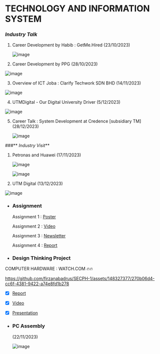 # TECHNOLOGY AND INFORMATION SYSTEM

### **_Industry Talk_**

1. Career Development by Habib : GetMe.Hired  (23/10/2023)
   
   ![image](https://github.com/firzanabadrus/SECPH-1/assets/148327377/78483830-f028-441b-aa70-5f1e266b60e8)

2. Career Development by PPG  (28/10/2023)
   
  ![image](https://github.com/firzanabadrus/SECPH-1/assets/148327377/5308bc8e-8703-4039-a51d-46c75c17f15d)

   
3. Overview of ICT Joba : Clarify Techwork SDN BHD  (14/11/2023)
   
  ![image](https://github.com/firzanabadrus/SECPH-1/assets/148327377/a30d36cb-fcbc-4e39-85ce-4d0eb833111c)

4. UTMDigital - Our Digital University Driver  (5/12/2023)
   
  ![image](https://github.com/firzanabadrus/SECPH-1/assets/148327377/5fd652dd-d039-451f-abbf-0ae159c21e90)

5. Career Talk : System Development at Credence [subsidiary TM]  (28/12/2023)
    
    ![image](https://github.com/firzanabadrus/SECPH-1/assets/148327377/0f2ba5a2-a739-4fe9-ab2b-a357bd498edd)



###** _Industry Visit_**
1. Petronas and Huawei  (17/11/2023)
   
   ![image](https://github.com/firzanabadrus/SECPH-1/assets/148327377/474369c9-5886-4f45-aff5-2187934ca1b1)
   
   ![image](https://github.com/firzanabadrus/SECPH-1/assets/148327377/92a6c20c-8229-49f6-9dfd-8016ac28039c)


3. UTM Digital  (13/12/2023)
   
 ![image](https://github.com/firzanabadrus/SECPH-1/assets/148327377/7d8f87ec-e211-4eb7-9e82-dacd7772e832)


* ### Assignment
  Assignment 1 : [Poster](https://github.com/firzanabadrus/SECPH-1/blob/main/SECP1513-Technology%26Information%20System/Career%20Development%20Poster.pdf)

  Assignment 2 : [Video](https://youtu.be/EDu7X31AlpE?si=Y5dywFeZyrIm0iLe)

  Assignment 3 : [Newsletter](https://github.com/firzanabadrus/SECPH-1/blob/main/SECP1513-Technology%26Information%20System/Newsletter%20on%20Industrial%20Visit%20Petronas-Huawei.pdf)

  Assignment 4 : [Report](https://github.com/firzanabadrus/SECPH-1/blob/main/SECP1513-Technology%26Information%20System/Report%20on%20Industries%20Talk%202a_%20System%20Development%20%40%20Credence%20(TM%20Subsidiary).pdf)

* ### Design Thinking Project

COMPUTER HARDWARE : WATCH.COM 🔥🔥

https://github.com/firzanabadrus/SECPH-1/assets/148327377/270b06d4-cc6f-4381-9422-a74e8fd1b278


  - [x] [Report](https://github.com/firzanabadrus/SECPH-1/blob/main/SECP1513-Technology%26Information%20System/Report%20Design-Thinking%20Computer%20Hardware.pdf)
  
  - [x] [Video](https://youtu.be/14FR-S98dzE?si=VDcp-4SRphfMaOYg)
  
  - [x] [Presentation](https://github.com/firzanabadrus/SECPH-1/blob/main/SECP1513-Technology%26Information%20System/Presentation%20Design-Thinking.pdf)

* ### PC Assembly

  (22/11/2023)

  ![image](https://github.com/firzanabadrus/SECPH-1/assets/148327377/6a427048-13f8-40c4-9ffb-634313cebc24)

  

